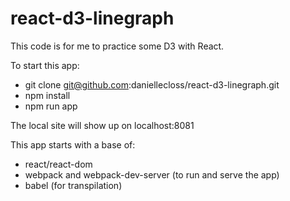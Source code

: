 # react-d3-linegraph

This code is for me to practice some D3 with React.

To start this app:
- git clone git@github.com:daniellecloss/react-d3-linegraph.git
- npm install
- npm run app

The local site will show up on localhost:8081

This app starts with a base of:
- react/react-dom
- webpack and webpack-dev-server (to run and serve the app)
- babel (for transpilation)